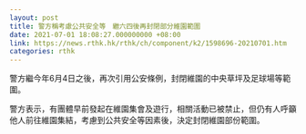 ```yaml
---
layout: post
title: 警方稱考慮公共安全等　繼六四後再封閉部分維園範圍
date: 2021-07-01 18:08:27.000000000 +08:00
link: https://news.rthk.hk/rthk/ch/component/k2/1598696-20210701.htm
categories: rthk
---
```


警方繼今年6月4日之後，再次引用公安條例，封閉維園的中央草坪及足球場等範圍。

警方表示，有團體早前發起在維園集會及遊行，相關活動已被禁止，但仍有人呼籲他人前往維園集結，考慮到公共安全等因素後，決定封閉維園部份範圍。
